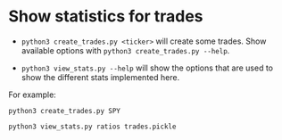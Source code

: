 # Show statistics for trades

* `python3 create_trades.py <ticker>` will create some trades. Show available options with `python3 create_trades.py --help`.

* `python3 view_stats.py --help` will show the options that are used to show the different stats implemented here.


For example:

```
python3 create_trades.py SPY

python3 view_stats.py ratios trades.pickle
```
